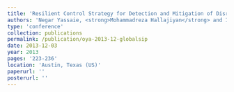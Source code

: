 ```yaml
---
title: 'Resilient Control Strategy for Detection and Mitigation of Disruptions in Microgrids'
authors: 'Negar Yassaie, <strong>Mohammadreza Hallajiyan</strong> and Iman Sharifi'
type: 'conference'
collection: publications
permalink: /publication/oya-2013-12-globalsip
date: 2013-12-03
year: 2013
pages: '223-236'
location: 'Austin, Texas (US)'
paperurl: ''
posterurl: ''
---
```

